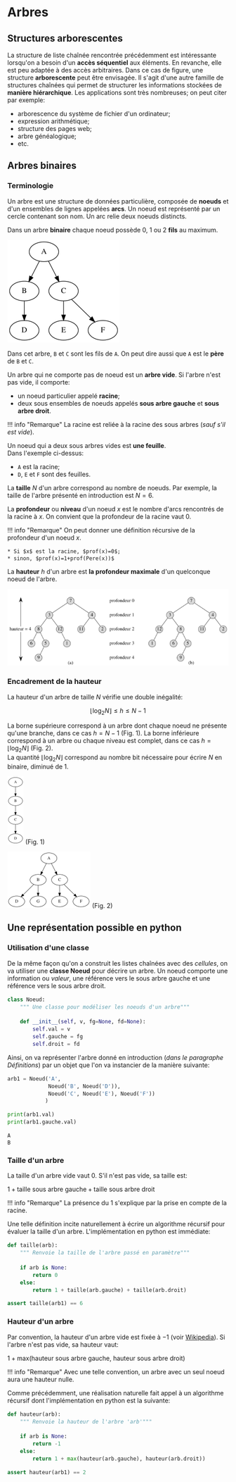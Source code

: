 Arbres
======

## Structures arborescentes

La structure de liste chaînée rencontrée précédemment est intéressante lorsqu'on a besoin d'un **accès séquentiel** aux éléments. En revanche, elle est peu adaptée à des accès arbitraires. Dans ce cas de figure, une structure **arborescente** peut être envisagée. Il s'agit d'une autre famille de structures chaînées qui permet de structurer les informations stockées de **manière hiérarchique**. Les applications sont très nombreuses; on peut citer par exemple:  

* arborescence du système de fichier d'un ordinateur;
* expression arithmétique;
* structure des pages web;
* arbre généalogique;
* etc.

## Arbres binaires 

### Terminologie

Un arbre est une structure de données particulière, composée de **noeuds** et d'un ensembles de lignes appelées **arcs**. Un noeud est représenté par un cercle contenant son nom. Un arc relie deux noeuds distincts.  

Dans un arbre **binaire** chaque noeud possède 0, 1 ou 2 **fils** au maximum.  

![arbre1](img/graph2.png)  

Dans cet arbre, `B` et `C` sont les fils de `A`. On peut dire aussi que `A` est le **père** de `B` et `C`.  

Un arbre qui ne comporte pas de noeud est un **arbre vide**.  Si l'arbre n'est pas vide, il comporte:  

* un noeud particulier appelé **racine**;
* deux sous ensembles de noeuds appelés **sous arbre gauche** et **sous arbre droit**.

!!! info "Remarque"
    La racine est reliée à la racine des sous arbres (*sauf s'il est vide*).  

Un noeud qui a deux sous arbres vides est **une feuille**.  
Dans l'exemple ci-dessus:  

* `A` est la racine;
* `D`, `E` et `F` sont des feuilles.  

La **taille** $N$ d'un arbre correspond au nombre de noeuds. Par exemple, la taille de l'arbre présenté en introduction est $N=6$.  

La **profondeur** ou **niveau** d'un noeud $x$ est le nombre d'arcs rencontrés de la racine à $x$. On convient que la profondeur de la racine vaut 0.  

!!! info "Remarque"
    On peut donner une définition récursive de la profondeur d'un noeud $x$.  
    
    * Si $x$ est la racine, $prof(x)=0$;
    * sinon, $prof(x)=1+prof(Pere(x))$
    
La **hauteur** $h$ d'un arbre est **la profondeur maximale** d'un quelconque noeud de l'arbre.  

![prof](img/profondeur_2.png)

### Encadrement de la hauteur

La hauteur d'un arbre de taille $N$ vérifie une double inégalité:  

$$\left\lfloor \log_2N\right\rfloor \leq h \leq N -1$$  

La borne supérieure correspond à un arbre dont chaque noeud ne présente qu'une branche, dans ce cas $h=N-1$ (Fig. 1). La borne inférieure correspond à un arbre ou chaque niveau est complet, dans ce cas $h=\left\lfloor \log_2N\right\rfloor$ (Fig. 2).  
La quantité $\left\lfloor \log_2N\right\rfloor$ correspond au nombre bit nécessaire pour écrire $N$ en binaire, diminué de 1.

![peigne](img/graph3.png) (Fig. 1)

![complet](img/graph4.png) (Fig. 2)


## Une représentation possible en python

### Utilisation d'une classe

De la même façon qu'on a construit les listes chaînées avec des *cellules*, on va utiliser une **classe Noeud** pour décrire un arbre. Un noeud comporte une information ou *valeur*, une référence vers le sous arbre gauche et une référence vers le sous arbre droit.


```python
class Noeud:
    """ Une classe pour modéliser les noeuds d'un arbre"""
    
    def __init__(self, v, fg=None, fd=None):
        self.val = v
        self.gauche = fg
        self.droit = fd        
```

Ainsi, on va représenter l'arbre donné en introduction (*dans le paragraphe Définitions*) par un objet que l'on va instancier de la manière suivante:


```python
arb1 = Noeud('A', 
             Noeud('B', Noeud('D')), 
             Noeud('C', Noeud('E'), Noeud('F'))
            )
```


```python
print(arb1.val)
print(arb1.gauche.val)
```

    A
    B


### Taille d'un arbre

La taille d'un arbre vide vaut 0. S'il n'est pas vide, sa taille est:  

$1 + \mathrm{taille\ sous\ arbre\ gauche + taille\ sous\ arbre\ droit}$

!!! info "Remarque"
    La présence du 1 s'explique par la prise en compte de la racine.

Une telle définition incite naturellement à écrire un algorithme récursif pour évaluer la taille d'un arbre. L'implémentation en python est immédiate:


```python
def taille(arb):
    """ Renvoie la taille de l'arbre passé en paramètre"""
    
    if arb is None:
        return 0
    else:
        return 1 + taille(arb.gauche) + taille(arb.droit)
```


```python
assert taille(arb1) == 6
```

### Hauteur d'un arbre

Par convention, la hauteur d'un arbre vide est fixée à $-1$ (voir [Wikipedia](https://en.wikipedia.org/wiki/Tree_%28data_structure%29)). Si l'arbre n'est pas vide, sa hauteur vaut:  

$1 + \mathrm{max(hauteur\ sous\ arbre\ gauche,\ hauteur\ sous\ arbre\ droit)}$  

!!! info "Remarque"
    Avec une telle convention, un arbre avec un seul noeud aura une hauteur nulle.
    
Comme précédemment, une réalisation naturelle fait appel à un algorithme récursif dont l'implémentation en python est la suivante:


```python
def hauteur(arb):
    """ Renvoie la hauteur de l'arbre 'arb'"""
    
    if arb is None:
        return -1
    else:
        return 1 + max(hauteur(arb.gauche), hauteur(arb.droit))
```


```python
assert hauteur(arb1) == 2
```
